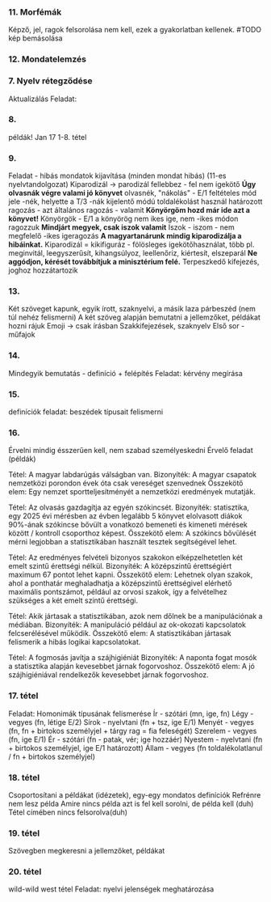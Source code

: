 ### 11. Morfémák
Képző, jel, ragok felsorolása nem kell, ezek a gyakorlatban kellenek.
#TODO kép bemásolása
### 12. Mondatelemzés
### 7. Nyelv rétegződése
Aktualizálás
Feladat:
### 8. 
példák!
Jan 17 1-8. tétel
### 9.
Feladat - hibás mondatok kijavítása (minden mondat hibás)
(11-es nyelvtandolgozat)
Kiparodizál -> parodizál
fellebbez - fel nem igekötő
**Úgy olvasnák végre valami jó könyvet**
olvasnék, "nákolás" - E/1 feltételes mód jele -nék, helyette a T/3 -nák  kijelentő módú toldalékolást használ
határozott ragozás - azt
általános ragozás - valamit
**Könyörgöm hozd már ide azt a könyvet!**
Könyörgök - E/1 a könyörög nem ikes ige, nem -ikes módon ragozzuk
**Mindjárt megyek, csak iszok valamit**
Iszok - iszom - nem megfelelő -ikes igeragozás
**A magyartanárunk mindig kiparodizálja a hibáinkat.**
Kiparodizál = kikifiguráz - fölösleges igekötőhasználat, több pl. meginvitál, leegyszerűsít, kihangsúlyoz, leellenőriz, kiértesít, elszeparál
**Ne aggódjon, kérését továbbítjuk a minisztérium felé.**
Terpeszkedő kifejezés, joghoz hozzátartozik
### 13.
Két szöveget kapunk, egyik írott, szaknyelvi, a másik laza párbeszéd (nem túl nehéz felismerni)
A két szöveg alapján bemutatni a jellemzőket, példákat hozni rájuk
Emoji -> csak írásban
Szakkifejezések, szaknyelv
Első sor - műfajok
### 14.
Mindegyik bemutatás - definíció + felépítés
Feladat: kérvény megírása
### 15.
definíciók
feladat: beszédek típusait felismerni
### 16.
Érvelni mindig ésszerűen kell, nem szabad személyeskedni
Érvelő feladat (példák)

Tétel: A magyar labdarúgás válságban van. 
Bizonyíték: A magyar csapatok nemzetközi porondon évek óta csak vereséget szenvednek
Összekötő elem: Egy nemzet sportteljesítményét a nemzetközi eredmények mutatják.

Tétel: Az olvasás gazdagítja az egyén szókincsét.
Bizonyíték: statisztika, egy 2025 évi mérésben az évben legalább 5 könyvet elolvasott diákok 90%-ának szókincse bővült a vonatkozó bemeneti és kimeneti mérések között / kontroll csoporthoz képest.
Összekötő elem: A szókincs bővülését mérni legjobban a statisztikában használt tesztek segítségével lehet.

Tétel: Az eredményes felvételi bizonyos szakokon elképzelhetetlen két emelt szintű érettségi nélkül.
Bizonyíték: A középszintű érettségiért maximum 67 pontot lehet kapni.
Összekötő elem: Lehetnek olyan szakok, ahol a ponthatár meghaladhatja a középszintű érettségivel elérhető maximális pontszámot, például az orvosi szakok, így a felvételhez szükséges a két emelt szintű érettségi.

Tétel: Akik jártasak a statisztikában, azok nem dőlnek be a manipulációnak a médiában.
Bizonyíték: A manipuláció például az ok-okozati kapcsolatok felcserélésével működik.
Összekötő elem: A statisztikában jártasak felismerik a hibás logikai kapcsolatokat.

Tétel: A fogmosás javítja a szájhigiéniát
Bizonyíték: A naponta fogat mosók a statisztika alapján kevesebbet járnak fogorvoshoz.
Összekötő elem: A jó szájhigiéniával rendelkezők kevesebbet járnak fogorvoshoz.
### 17. tétel
Feladat: Homonimák típusának felismerése
Ír - szótári (mn, ige, fn)
Légy - vegyes (fn, létige E/2)
Sírok - nyelvtani (fn + tsz, ige E/1) 
Menyét - vegyes (fn, fn + birtokos személyjel + tárgy rag = fia feleségét)
Szerelem - vegyes (fn, ige E/1)
Ér - szótári (fn - patak, vér; ige hozzáér)
Nyestem - nyelvtani (fn + birtokos személyjel, ige E/1 határozott)
Állam - vegyes (fn toldalékolatlanul / fn + birtokos személyjel)
### 18. tétel
Csoportosítani a példákat (idézetek), egy-egy mondatos definíciók
Refrénre nem lesz példa
Amire nincs példa azt is fel kell sorolni, de példa kell (duh)
Tétel címében nincs felsorolva(duh)
### 19. tétel
Szövegben megkeresni a jellemzőket, példákat
### 20. tétel
wild-wild west tétel
Feladat: nyelvi jelenségek meghatározása